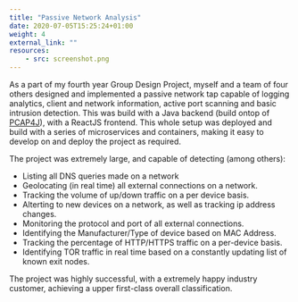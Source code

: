 ```yaml
---
title: "Passive Network Analysis"
date: 2020-07-05T15:25:24+01:00
weight: 4 
external_link: "" 
resources:
    - src: screenshot.png
---
```


As a part of my fourth year Group Design Project, myself and a team of four others designed and implemented a passive network tap capable of logging analytics, client and network information, active port scanning and basic intrusion detection. This was build with a Java backend (build ontop of [PCAP4J](https://github.com/kaitoy/pcap4j)), with a ReactJS frontend.  This whole setup was deployed and build with a series of microservices and containers, making it easy to develop on and deploy the project as required.

The project was extremely large, and capable of detecting (among others): 
- Listing all DNS queries made on a network
- Geolocating (in real time) all external connections on a network.
- Tracking the volume of up/down traffic on a per device basis.
- Alterting to new devices on a network, as well as tracking ip address changes.
- Monitoring the protocol and port of all external connections. 
- Identifying the Manufacturer/Type of device based on MAC Address.
- Tracking the percentage of HTTP/HTTPS traffic on a per-device basis.
- Identifying TOR traffic in real time based on a constantly updating list of known exit nodes.

The project was highly successful, with a extremely happy industry customer, achieving a upper first-class overall classification.
